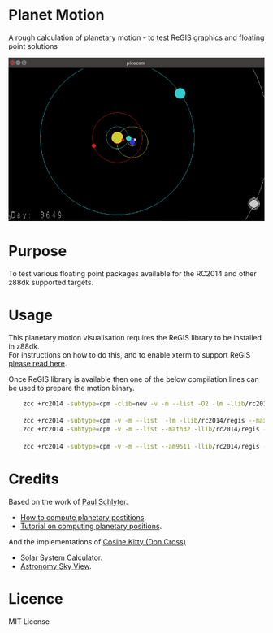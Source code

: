# Planet Motion

A rough calculation of planetary motion - to test ReGIS graphics and floating point solutions

[![Geocentric Planetary Motion](https://github.com/feilipu/planet-motion/blob/master/doc/planets.png)](https://youtu.be/9HGfSPHtk7Y "Planetary motion - ReGIS & RC2014 APU Module")

# Purpose

To test various floating point packages available for the RC2014 and other z88dk supported targets.

# Usage

This planetary motion visualisation requires the ReGIS library to be installed in z88dk.<br>
For instructions on how to do this, and to enable xterm to support ReGIS [please read here](https://github.com/feilipu/z88dk-libraries/tree/master/regis).

Once ReGIS library is available then one of the below compilation lines can be used to prepare the motion binary.

```sh
    zcc +rc2014 -subtype=cpm -clib=new -v -m --list -O2 -lm -llib/rc2014/regis @planet_motion.lst -o motionnew_cpm -create-app

    zcc +rc2014 -subtype=cpm -v -m --list  -lm -llib/rc2014/regis --max-allocs-per-node100000 @planet_motion.lst -o motion48_cpm -create-app
    zcc +rc2014 -subtype=cpm -v -m --list --math32 -llib/rc2014/regis --max-allocs-per-node100000 @planet_motion.lst -o motion32_cpm -create-app

    zcc +rc2014 -subtype=cpm -v -m --list --am9511 -llib/rc2014/regis --max-allocs-per-node100000 @planet_motion.lst -o motionapu_cpm -create-app
```

# Credits

Based on the work of [Paul Schlyter](http://www.stjarnhimlen.se/english.php).

 - [How to compute planetary postitions](http://www.stjarnhimlen.se/comp/ppcomp.html).
 - [Tutorial on computing planetary positions](http://www.stjarnhimlen.se/comp/tutorial.html).

And the implementations of [Cosine Kitty (Don Cross)](http://cosinekitty.com/)

 - [Solar System Calculator](https://cosinekitty.com/solar_system.html).
 - [Astronomy Sky View](http://cosinekitty.com/sky_view.html).

# Licence

MIT License
